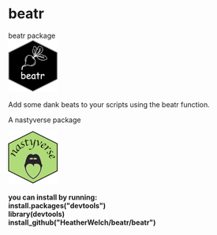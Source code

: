 # beatr

beatr package <br />
<img src="beatr/inst/imgs/beatr.png?raw=True" width="100">

Add some dank beats to your scripts using the beatr function.

A nastyverse package <br />

<img src="beatr/inst/imgs/nastyverse.png?raw=True" width="100">


**you can install by running:  
install.packages("devtools") <br />
library(devtools) <br />
install_github("HeatherWelch/beatr/beatr") <br />**


